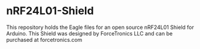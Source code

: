 # nRF24L01-Shield
This repository holds the Eagle files for an open source nRF24L01 Shield for Arduino. This Shield was designed by ForceTronics LLC and can be purchased at forcetronics.com
